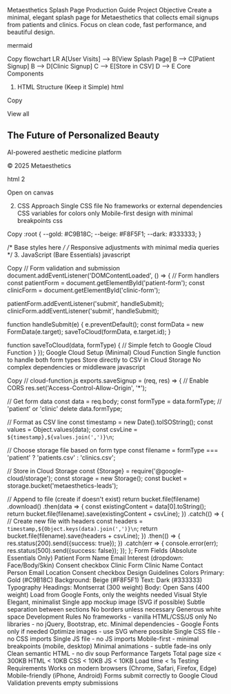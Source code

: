 Metaesthetics Splash Page Production Guide
Project Objective
Create a minimal, elegant splash page for Metaesthetics that collects email signups from patients and clinics. Focus on clean code, fast performance, and beautiful design.

mermaid

Copy
flowchart LR
    A[User Visits] --> B[View Splash Page]
    B --> C[Patient Signup] 
    B --> D[Clinic Signup]
    C --> E[Store in CSV]
    D --> E
Core Components
1. HTML Structure (Keep it Simple)
html

Copy

View all
  <section class="hero">
    <h2>The Future of Personalized Beauty</h2>
    <p>AI-powered aesthetic medicine platform</p>
    <div class="hero-image"><!-- App mockup --></div>
  </section>
  
  <!-- Dual Forms -->
  <section class="signup">
    <div class="patient">
      <!-- Patient Form -->
    </div>
    <div class="clinic">
      <!-- Clinic Form -->
    </div>
  </section>
  
  <!-- Footer -->
  <footer>
    <p>© 2025 Metaesthetics</p>
  </footer>
  
  <script src="script.js"></script>
</body>
</html>
html 2


Open on canvas

2. CSS Approach
Single CSS file
No frameworks or external dependencies
CSS variables for colors only
Mobile-first design with minimal breakpoints
css

Copy
:root {
  --gold: #C9B18C;
  --beige: #F8F5F1;
  --dark: #333333;
}

/* Base styles here */
/* Responsive adjustments with minimal media queries */
3. JavaScript (Bare Essentials)
javascript

Copy
// Form validation and submission
document.addEventListener('DOMContentLoaded', () => {
  // Form handlers
  const patientForm = document.getElementById('patient-form');
  const clinicForm = document.getElementById('clinic-form');
  
  patientForm.addEventListener('submit', handleSubmit);
  clinicForm.addEventListener('submit', handleSubmit);
  
  function handleSubmit(e) {
    e.preventDefault();
    const formData = new FormData(e.target);
    saveToCloud(formData, e.target.id);
  }
  
  function saveToCloud(data, formType) {
    // Simple fetch to Google Cloud Function
  }
});
Google Cloud Setup (Minimal)
Cloud Function
Single function to handle both form types
Store directly to CSV in Cloud Storage
No complex dependencies or middleware
javascript

Copy
// cloud-function.js
exports.saveSignup = (req, res) => {
  // Enable CORS
  res.set('Access-Control-Allow-Origin', '*');
  
  // Get form data
  const data = req.body;
  const formType = data.formType; // 'patient' or 'clinic'
  delete data.formType;
  
  // Format as CSV line
  const timestamp = new Date().toISOString();
  const values = Object.values(data);
  const csvLine = `${timestamp},${values.join(',')}\n`;
  
  // Choose storage file based on form type
  const filename = formType === 'patient' ? 'patients.csv' : 'clinics.csv';
  
  // Store in Cloud Storage
  const {Storage} = require('@google-cloud/storage');
  const storage = new Storage();
  const bucket = storage.bucket('metaesthetics-leads');
  
  // Append to file (create if doesn't exist)
  return bucket.file(filename)
    .download()
    .then(data => {
      const existingContent = data[0].toString();
      return bucket.file(filename).save(existingContent + csvLine);
    })
    .catch(() => {
      // Create new file with headers
      const headers = `timestamp,${Object.keys(data).join(',')}\n`;
      return bucket.file(filename).save(headers + csvLine);
    })
    .then(() => {
      res.status(200).send({success: true});
    })
    .catch(err => {
      console.error(err);
      res.status(500).send({success: false});
    });
};
Form Fields (Absolute Essentials Only)
Patient Form
Name
Email
Interest (dropdown: Face/Body/Skin)
Consent checkbox
Clinic Form
Clinic Name
Contact Person
Email
Location
Consent checkbox
Design Guidelines
Colors
Primary: Gold (#C9B18C)
Background: Beige (#F8F5F1)
Text: Dark (#333333)
Typography
Headings: Montserrat (300 weight)
Body: Open Sans (400 weight)
Load from Google Fonts, only the weights needed
Visual Style
Elegant, minimalist
Single app mockup image (SVG if possible)
Subtle separation between sections
No borders unless necessary
Generous white space
Development Rules
No frameworks - vanilla HTML/CSS/JS only
No libraries - no jQuery, Bootstrap, etc.
Minimal dependencies - Google Fonts only if needed
Optimize images - use SVG where possible
Single CSS file - no CSS imports
Single JS file - no JS imports
Mobile-first - minimal breakpoints (mobile, desktop)
Minimal animations - subtle fade-ins only
Clean semantic HTML - no div soup
Performance Targets
Total page size < 300KB
HTML < 10KB
CSS < 10KB
JS < 10KB
Load time < 1s
Testing Requirements
Works on modern browsers (Chrome, Safari, Firefox, Edge)
Mobile-friendly (iPhone, Android)
Forms submit correctly to Google Cloud
Validation prevents empty submissions